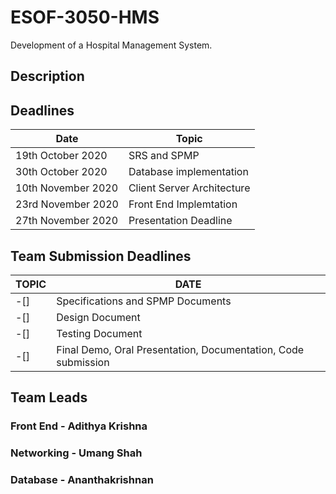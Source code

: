 # ESOF-3050-HMS
Development of a Hospital Management System.

## Description


## Deadlines
|Date| Topic|
|------|-------|
|19th October 2020 | SRS and SPMP|
|30th October 2020 | Database implementation|
|10th November 2020 | Client Server Architecture|
|23rd November 2020 | Front End Implemtation|
|27th November 2020 | Presentation Deadline|

## Team Submission Deadlines
|TOPIC| DATE|
|-------|-------|
-[]|Specifications and SPMP Documents|October 19th 2020|
-[]|Design Document|November 2nd 2020|
-[]|Testing Document|November 19th, 2020|
-[]|Final Demo, Oral Presentation, Documentation, Code submission|November 27th 2020|

## Team Leads
### Front End - Adithya Krishna
### Networking - Umang Shah
### Database - Ananthakrishnan
